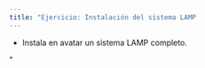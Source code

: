```yaml
---
title: "Ejercicio: Instalación del sistema LAMP
---
```


* Instala en avatar un sistema LAMP completo.

"